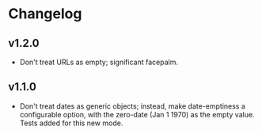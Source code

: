 # Changelog

## v1.2.0

- Don't treat URLs as empty; significant facepalm.

## v1.1.0

- Don't treat dates as generic objects; instead, make date-emptiness a configurable option, with the zero-date (Jan 1 1970) as the empty value. Tests added for this new mode.
